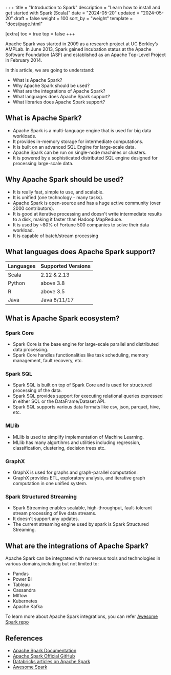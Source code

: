 +++
title = "Introduction to Spark"
description = "Learn how to install and get started with Spark (Scala)"
date = "2024-05-20"
updated = "2024-05-20"
draft = false
weight = 100 
sort_by = "weight"
template = "docs/page.html"

[extra]
toc = true
top = false 
+++


Apache Spark was started in 2009 as a research project at UC Berkley’s AMPLab.
In June 2013, Spark gained incubation status at the Apache Software Foundation (ASF) and established as an Apache Top-Level Project in February 2014.

In this article, we are going to understand:
- What is Apache Spark?
- Why Apache Spark should be used?
- What are the integrations of Apache Spark?
- What languages does Apache Spark support?
- What libraries does Apache Spark support?


## What is Apache Spark?
- Apache Spark is a multi-language engine that is used for big data workloads.
- It provides in-memory storage for intermediate computations.
- It is built on an advanced SQL Engine for large-scale data. 
- Apache Spark can be run on single-node machines or clusters.
- It is powered by a sophisticated distributed SQL engine designed for processing large-scale data.


## Why Apache Spark should be used?
- It is really fast, simple to use, and scalable.
- It is unified (one technology - many tasks).
- Apache Spark is open-source and has a huge active community (over 2000 contributors).
- It is good at iterative processing and doesn't write intermediate results to a disk, making it faster than Hadoop MapReduce.
- It is used by ~80% of Fortune 500 companies to solve their data workload.
- It is capable of batch/stream processing


## What languages does Apache Spark support?
| Languages | Supported Versions |
|:----------|:-------------------|
| Scala     | 2.12 & 2.13        |
| Python    | above 3.8          |
| R         | above 3.5          |
| Java      | Java 8/11/17       |


## What is Apache Spark ecosystem?

### Spark Core 
- Spark Core is the base engine for large-scale parallel and distributed data processing.
- Spark Core handles functionalities like task scheduling, memory management, fault recovery, etc.

### Spark SQL 
- Spark SQL is built on top of Spark Core and is used for structured  processing of the data.
- Spark SQL provides support for executing relational queries expressed in either SQL or the DataFrame/Dataset API.
- Spark SQL supports various data formats like csv, json, parquet, hive, etc.

### MLlib 
- MLlib is used to simplify implementation of Machine Learning.
- MLlib has many algortihms and utilities including regression, classification, clustering, decision trees etc.

### GraphX 
- GraphX is used for graphs and graph-parallel computation.
- GraphX provides ETL, exploratory analysis, and iterative graph computation in one unified system.

### Spark Structured Streaming 
- Spark Streaming enables scalable, high-throughput, fault-tolerant stream processing of live data streams.
- It doesn't support any updates.
- The current streaming engine used by spark is Spark Structured Streaming.


## What are the integrations of Apache Spark?
Apache Spark can be integrated with numerous tools and technologies in various domains,including but not limited to:
- Pandas
- Power BI
- Tableau
- Cassandra
- Mlflow
- Kubernetes
- Apache Kafka

To learn more about Apache Spark integrations, you can refer [Awesome Spark repo](https://github.com/awesome-spark/awesome-spark)



## References
- [Apache Spark Documentation](https://spark.apache.org/)
- [Apache Spark Official GitHub](https://github.com/apache/spark)
- [Databricks articles on Apache Spark](https://www.databricks.com/spark/getting-started-with-apache-spark)
- [Awesome Spark](https://github.com/awesome-spark/awesome-spark)
